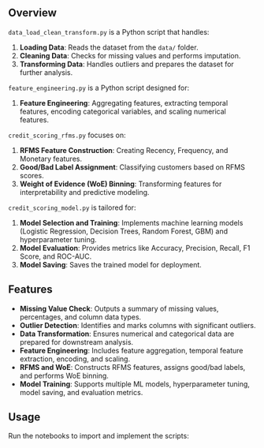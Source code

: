 ## Overview
`data_load_clean_transform.py` is a Python script that handles:
1. **Loading Data**: Reads the dataset from the `data/` folder.
2. **Cleaning Data**: Checks for missing values and performs imputation.
3. **Transforming Data**: Handles outliers and prepares the dataset for further analysis.

`feature_engineering.py` is a Python script designed for:
1. **Feature Engineering**: Aggregating features, extracting temporal features, encoding categorical variables, and scaling numerical features.

`credit_scoring_rfms.py` focuses on:
1. **RFMS Feature Construction**: Creating Recency, Frequency, and Monetary features.
2. **Good/Bad Label Assignment**: Classifying customers based on RFMS scores.
3. **Weight of Evidence (WoE) Binning**: Transforming features for interpretability and predictive modeling.

`credit_scoring_model.py` is tailored for:
1. **Model Selection and Training**: Implements machine learning models (Logistic Regression, Decision Trees, Random Forest, GBM) and hyperparameter tuning.
2. **Model Evaluation**: Provides metrics like Accuracy, Precision, Recall, F1 Score, and ROC-AUC.
3. **Model Saving**: Saves the trained model for deployment.

## Features
- **Missing Value Check**:
  Outputs a summary of missing values, percentages, and column data types.
- **Outlier Detection**:
  Identifies and marks columns with significant outliers.
- **Data Transformation**:
  Ensures numerical and categorical data are prepared for downstream analysis.
- **Feature Engineering**:
  Includes feature aggregation, temporal feature extraction, encoding, and scaling.
- **RFMS and WoE**:
  Constructs RFMS features, assigns good/bad labels, and performs WoE binning.
- **Model Training**:
  Supports multiple ML models, hyperparameter tuning, model saving, and evaluation metrics.
## Usage
Run the notebooks to import and implement the scripts: 